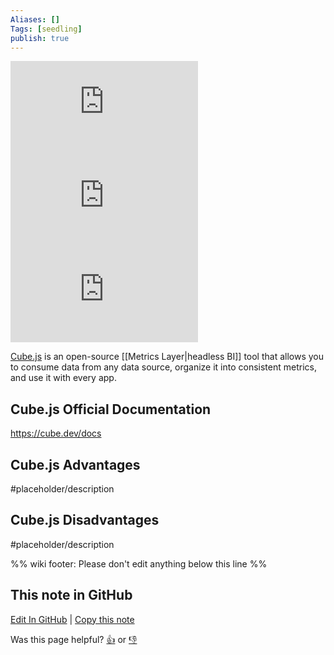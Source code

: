 ```yaml
---
Aliases: []
Tags: [seedling]
publish: true
---
```


![GitHub Repo stars](https://img.shields.io/github/stars/cube-js/cube.js?style=social) ![GitHub last commit](https://img.shields.io/github/last-commit/cube-js/cube.js) ![GitHub](https://img.shields.io/github/license/cube-js/cube.js)

[Cube.js](https://cube.dev/) is an open-source [[Metrics Layer|headless BI]] tool that allows you to consume data from any data source, organize it into consistent metrics, and use it with every app.

## Cube.js Official Documentation

https://cube.dev/docs

## Cube.js Advantages

#placeholder/description

## Cube.js Disadvantages

#placeholder/description

%% wiki footer: Please don't edit anything below this line %%

## This note in GitHub

<span class="git-footer">[Edit In GitHub](https://github.dev/data-engineering-community/data-engineering-wiki/blob/main/Tools/Cube.js.md "git-hub-edit-note") | [Copy this note](https://raw.githubusercontent.com/data-engineering-community/data-engineering-wiki/main/Tools/Cube.js.md "git-hub-copy-note")</span>

<span class="git-footer">Was this page helpful?
[👍](https://tally.so/r/3jZ8D4?rating=Yes&url=https://dataengineering.wiki/Tools/Cube.js) or [👎](https://tally.so/r/3jZ8D4?rating=No&url=https://dataengineering.wiki/Tools/Cube.js)</span>
